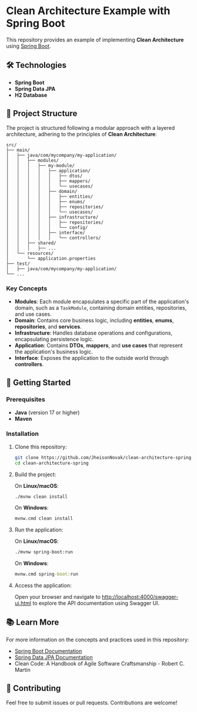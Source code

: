 # Clean Architecture Example with Spring Boot

This repository provides an example of implementing **Clean Architecture** using [Spring Boot](https://spring.io/projects/spring-boot).

## 🛠 Technologies

-   **Spring Boot**
-   **Spring Data JPA**
-   **H2 Database**

## 📁 Project Structure

The project is structured following a modular approach with a layered architecture, adhering to the principles of **Clean Architecture**:

    src/
    ├── main/
    │   ├── java/com/mycompany/my-application/
    │   │   ├── modules/
    │   │   │   ├── my-module/
    │   │   │   │   ├── application/
    │   │   │   │   │   ├── dtos/
    │   │   │   │   │   ├── mappers/
    │   │   │   │   │   └── usecases/
    │   │   │   │   ├── domain/
    │   │   │   │   │   ├── entities/
    │   │   │   │   │   ├── enums/
    │   │   │   │   │   ├── repositories/
    │   │   │   │   │   └── usecases/
    │   │   │   │   ├── infrastructure/
    │   │   │   │   │   ├── repositories/
    │   │   │   │   │   └── config/
    │   │   │   │   ├── interface/
    │   │   │   │   │   └── controllers/
    │   │   ├── shared/
    │   │   │   ├── ...
    │   └── resources/
    │       └── application.properties
    ├── test/
    │   ├── java/com/mycompany/my-application/
    └── ...

### Key Concepts

-   **Modules**: Each module encapsulates a specific part of the application's domain, such as a `TaskModule`, containing domain entities, repositories, and use cases.
-   **Domain**: Contains core business logic, including **entities**, **enums**, **repositories**, and **services**.
-   **Infrastructure**: Handles database operations and configurations, encapsulating persistence logic.
-   **Application**: Contains **DTOs**, **mappers**, and **use cases** that represent the application's business logic.
-   **Interface**: Exposes the application to the outside world through **controllers**.

## 🚀 Getting Started

### Prerequisites

-   **Java** (version 17 or higher)
-   **Maven**

### Installation

1. Clone this repository:

    ```bash
    git clone https://github.com/JheisonNovak/clean-architecture-spring.git
    cd clean-architecture-spring
    ```

2. Build the project:

    On **Linux/macOS**:

    ```bash
    ./mvnw clean install
    ```

    On **Windows**:

    ```cmd
    mvnw.cmd clean install
    ```

3. Run the application:

    On **Linux/macOS**:

    ```bash
    ./mvnw spring-boot:run
    ```

    On **Windows**:

    ```cmd
    mvnw.cmd spring-boot:run
    ```

4. Access the application:

    Open your browser and navigate to [http://localhost:4000/swagger-ui.html](http://localhost:4000/swagger-ui.html) to explore the API documentation using Swagger UI.

## 📚 Learn More

For more information on the concepts and practices used in this repository:

-   [Spring Boot Documentation](https://spring.io/projects/spring-boot)
-   [Spring Data JPA Documentation](https://spring.io/projects/spring-data-jpa)
-   Clean Code: A Handbook of Agile Software Craftsmanship - Robert C. Martin

## 🤝 Contributing

Feel free to submit issues or pull requests. Contributions are welcome!
